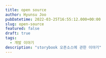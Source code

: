 ```yaml
---
title: open source
author: Hyunsu Joo
pubDatetime: 2022-03-25T16:55:12.000+00:00
slug: open-source
featured: false
draft: true
tags:
  - 개발 이야기
description: "storybook 오픈소스에 관한 이야기"
---
```

